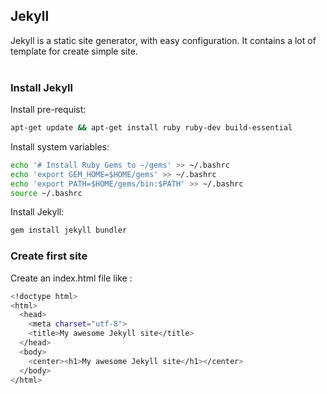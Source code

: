 ## Jekyll
Jekyll is a static site generator, with easy configuration. It contains a lot of template for create simple site.
<br><br>

### Install Jekyll
Install pre-requist:
```bash
apt-get update && apt-get install ruby ruby-dev build-essential
```
Install system variables:
```bash
echo '# Install Ruby Gems to ~/gems' >> ~/.bashrc
echo 'export GEM_HOME=$HOME/gems' >> ~/.bashrc
echo 'export PATH=$HOME/gems/bin:$PATH' >> ~/.bashrc
source ~/.bashrc
```
Install Jekyll:
```bash
gem install jekyll bundler
```

### Create first site
Create an index.html file like :
```bash
<!doctype html>
<html>
  <head>
    <meta charset="utf-8">
    <title>My awesome Jekyll site</title>
  </head>
  <body>
    <center><h1>My awesome Jekyll site</h1></center>
  </body>
</html>
```
